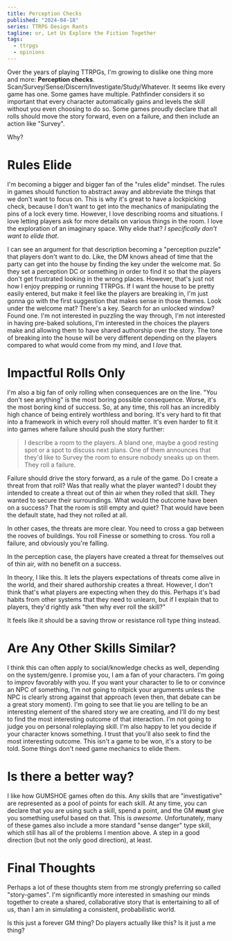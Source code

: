 ```yaml
---
title: Perception Checks
published: "2024-04-18"
series: TTRPG Design Rants
tagline: or, Let Us Explore the Fiction Together
tags:
  - ttrpgs
  - opinions
---
```


Over the years of playing TTRPGs, I'm growing to dislike one thing more and
more: **Perception checks**. Scan/Survey/Sense/Discern/Investigate/Study/Whatever. It
seems like every game has one. Some games have multiple. Pathfinder considers it
so important that every character automatically gains and levels the skill
without you even choosing to do so. Some games proudly declare that all rolls
should move the story forward, even on a failure, and then include an action
like "Survey".

Why?

# Rules Elide

I'm becoming a bigger and bigger fan of the "rules elide" mindset. The rules in
games should function to abstract away and abbreviate the things that we don't
want to focus on. This is why it's great to have a lockpicking check, because I
don't want to get into the mechanics of manipulating the pins of a lock every
time. However, I love describing rooms and situations. I love letting players
ask for more details on various things in the room. I love the exploration of an
imaginary space. Why elide that? _I specifically don't want to elide that_.

I can see an argument for that description becoming a "perception puzzle" that
players don't want to do. Like, the DM knows ahead of time that the party can
get into the house by finding the key under the welcome mat. So they set a
perception DC or something in order to find it so that the players don't get
frustrated looking in the wrong places. However, that's just not how I enjoy
prepping or running TTRPGs. If I want the house to be pretty easily entered, but
make it feel like the players are breaking in, I'm just gonna go with the first
suggestion that makes sense in those themes. Look under the welcome mat? There's
a key. Search for an unlocked window? Found one. I'm not interested in puzzling
the way through, I'm not interested in having pre-baked solutions, I'm
interested in the choices the players make and allowing them to have shared
authorship over the story. The tone of breaking into the house will be very
different depending on the players compared to what would come from my mind, and
I _love_ that.

# Impactful Rolls Only

I'm also a big fan of only rolling when consequences are on the line. "You don't
see anything" is the most boring possible consequence. Worse, it's the most
boring kind of success. So, at any time, this roll has an incredibly high chance
of being entirely worthless and boring. It's very hard to fit that into a
framework in which every roll should matter. It's even harder to fit it into
games where failure should push the story further:

> I describe a room to the players. A bland one, maybe a good resting spot or a
> spot to discuss next plans. One of them announces that they'd like to Survey
> the room to ensure nobody sneaks up on them. They roll a failure.

Failure should drive the story forward, as a rule of the game. Do I create a
threat from that roll? Was that really what the player wanted? I doubt they
intended to create a threat out of thin air when they rolled that skill. They
wanted to secure their surroundings. What would the outcome have been on a
success? That the room is still empty and quiet? That would have been the
default state, had they not rolled at all.

In other cases, the threats are more clear. You need to cross a gap between the
rooves of buildings. You roll Finesse or something to cross. You roll a failure,
and obviously you're falling.

In the perception case, the players have created a threat for themselves out of
thin air, with no benefit on a success.

In theory, I like this. It lets the players expectations of threats come alive
in the world, and their shared authorship creates a threat. However, I don't
think that's what players are expecting when they do this. Perhaps it's bad
habits from other systems that they need to unlearn, but if I explain that to
players, they'd rightly ask "then why ever roll the skill?"

It feels like it should be a saving throw or resistance roll type thing instead.

# Are Any Other Skills Similar?

I think this can often apply to social/knowledge checks as well, depending on
the system/genre. I promise you, I am a fan of your characters. I'm going to
improv favorably with you. If you want your character to lie to or convince an
NPC of something, I'm not going to nitpick your arguments unless the NPC is
clearly strong against that approach (even then, that debate can be a great
story moment). I'm going to see that lie you are telling to be an interesting
element of the shared story we are creating, and I'll do my best to find the
most interesting outcome of that interaction. I'm not going to judge you on
personal roleplaying skill. I'm also happy to let you decide if your character
knows something. I trust that you'll also seek to find the most interesting
outcome. This isn't a game to be won, it's a story to be told. Some things don't
need game mechanics to elide them.

# Is there a better way?

I like how GUMSHOE games often do this. Any skills that are
"investigative" are represented as a pool of points for each skill. At any time,
you can declare that you are using such a skill, spend a point, and the GM
**must** give you something useful based on that. This is _awesome_.
Unfortunately, many of these games also include a more standard "sense danger"
type skill, which still has all of the problems I mention above. A step in a
good direction (but not the only good direction), at least.

# Final Thoughts

Perhaps a lot of these thoughts stem from me strongly preferring so called
"story-games". I'm significantly more interested in smashing our minds together
to create a shared, collaborative story that is entertaining to all of us, than
I am in simulating a consistent, probabilistic world.

Is this just a forever GM thing? Do players actually like this? Is it just a me
thing?
